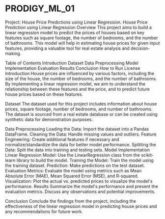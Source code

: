 # PRODIGY_ML_01
Project: House Price Predictions using Linear Regression.
House Price Prediction using Linear Regression
Overview
This project aims to build a linear regression model to predict the prices of houses based on key features such as square footage, the number of bedrooms, and the number of bathrooms. This model will help in estimating house prices for given input features, providing a valuable tool for real estate analysis and decision-making.

Table of Contents
Introduction
Dataset
Data Preprocessing
Model Implementation
Evaluation
Results
Conclusion
How to Run
License
Introduction
House prices are influenced by various factors, including the size of the house, the number of bedrooms, and the number of bathrooms. By implementing a linear regression model, we aim to understand the relationship between these features and the price, and to predict future house prices based on these features.

Dataset
The dataset used for this project includes information about house prices, square footage, number of bedrooms, and number of bathrooms. The dataset is sourced from a real estate database or can be created using synthetic data for demonstration purposes.

Data Preprocessing
Loading the Data: Import the dataset into a Pandas DataFrame.
Cleaning the Data: Handle missing values and outliers.
Feature Engineering: Create additional features if necessary and normalize/standardize the data for better model performance.
Splitting the Data: Split the data into training and testing sets.
Model Implementation
Linear Regression Model: Use the LinearRegression class from the scikit-learn library to build the model.
Training the Model: Train the model using the training dataset.
Prediction: Make predictions on the test dataset.
Evaluation
Metrics: Evaluate the model using metrics such as Mean Absolute Error (MAE), Mean Squared Error (MSE), and R-squared.
Visualization: Plot the actual vs. predicted prices to visualize the model's performance.
Results
Summarize the model's performance and present the evaluation metrics. Discuss any observations and potential improvements.

Conclusion
Conclude the findings from the project, including the effectiveness of the linear regression model in predicting house prices and any recommendations for future work.

